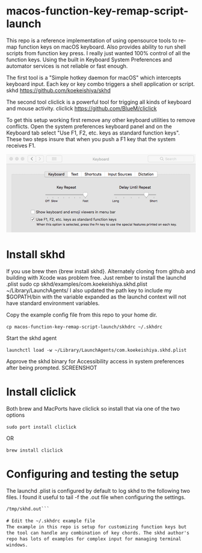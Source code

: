 # macos-function-key-remap-script-launch
This repo is a reference implementation of using opensource tools to re-map function keys on macOS keyboard. Also provides ability to run shell scripts from function key press. I really just wanted 100% control of all the function keys. Using the built in Keyboard System Preferences and automator services is not reliable or fast enough. 

The first tool is a "Simple hotkey daemon for macOS" which intercepts keyboard input. Each key or key combo triggers a shell application or script. 
skhd
https://github.com/koekeishiya/skhd

The second tool cliclick is a powerful tool for trigging all kinds of keyboard and mouse activity. 
cliclick
https://github.com/BlueM/cliclick

To get this setup working first remove any other keyboard utilities to remove conflicts. Open the system preferences keyboard panel and on the Keyboard tab select "Use F1, F2, etc. keys as standard function keys". These two steps insure that when you push a F1 key that the system receives F1.

![Keyboard preferences enabling standard function keys](screenshot/function-key-toggle.png?raw=true "Keyboard Preferences")

# Install skhd
If you use brew then {brew install skhd}. Alternately cloning from github and building with Xcode was problem free. Just rember to install the launchd .plist 
    sudo cp skhd/examples/com.koekeishiya.skhd.plist ~/Library/LaunchAgents/
I also updated the path key to include my $GOPATH/bin with the variable expanded as the launchd context will not have standard environment variables.

Copy the example config file from this repo to your home dir.

```cp macos-function-key-remap-script-launch/skhdrc ~/.skhdrc```

Start the skhd agent

```launchctl load -w ~/Library/LaunchAgents/com.koekeishiya.skhd.plist```

Approve the skhd binary for Accessibility access in system preferences after being prompted.
SCREENSHOT

# Install cliclick
Both brew and MacPorts have cliclick so install that via one of the two options

```sudo port install cliclick```

OR

```brew install cliclick```

# Configuring and testing the setup
The launchd .plist is configured by default to log skhd to the following two files. I found it useful to tail -f the .out file when configuring the settings.
```/tmp/skhd.err
/tmp/skhd.out```

# Edit the ~/.skhdrc example file
The example in this repo is setup for customizing function keys but the tool can handle any combination of key chords. The skhd author's repo has lots of examples for complex input for managing terminal windows. 

